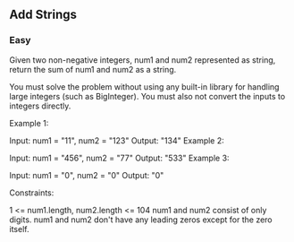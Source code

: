## Add Strings
### Easy

Given two non-negative integers, num1 and num2 represented as string, return the sum of num1 and num2 as a string.

You must solve the problem without using any built-in library for handling large integers (such as BigInteger). You must also not convert the inputs to integers directly.

 

Example 1:

Input: num1 = "11", num2 = "123"
Output: "134"
Example 2:

Input: num1 = "456", num2 = "77"
Output: "533"
Example 3:

Input: num1 = "0", num2 = "0"
Output: "0"
 

Constraints:

1 <= num1.length, num2.length <= 104
num1 and num2 consist of only digits.
num1 and num2 don't have any leading zeros except for the zero itself.
